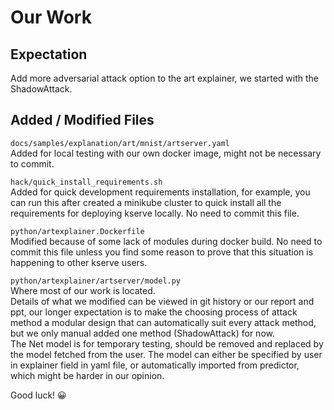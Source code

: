 # Our Work
## Expectation
Add more adversarial attack option to the art explainer, we started with the ShadowAttack.

## Added / Modified Files
`docs/samples/explanation/art/mnist/artserver.yaml`<br>
Added for local testing with our own docker image, might not be necessary to commit.

`hack/quick_install_requirements.sh`<br>
Added for quick development requirements installation, for example, you can run this after created a minikube cluster to quick install all the requirements for deploying kserve locally. No need to commit this file.

`python/artexplainer.Dockerfile`<br>
Modified because of some lack of modules during docker build. No need to commit this file unless you find some reason to prove that this situation is happening to other kserve users.

`python/artexplainer/artserver/model.py`<br>
Where most of our work is located.<br>
Details of what we modified can be viewed in git history or our report and ppt, our longer expectation is to make the choosing process of attack method a modular design that can automatically suit every attack method, but we only manual added one method (ShadowAttack) for now.<br>
The Net model is for temporary testing, should be removed and replaced by the model fetched from the user. The model can either be specified by user in explainer field in yaml file, or automatically imported from predictor, which might be harder in our opinion.<br>

Good luck! 😀
